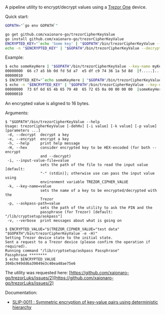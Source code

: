 A pipeline utility to encrypt/decrypt values using a [Trezor One](https://github.com/trezor/trezor-mcu) device.

Quick start:
```sh
GOPATH="`go env GOPATH`"

go get github.com/xaionaro-go/trezorCipherKeyValue
go install github.com/xaionaro-go/trezorCipherKeyValue
ENCRYPTED_KEY="`echo 'Some key' | "$GOPATH"/bin/trezorCipherKeyValue --encrypt`"
echo -n "$ENCRYPTED_KEY" | "$GOPATH"/bin/trezorCipherKeyValue --decrypt
```

Example:
```sh
$ echo someKeyHere | "$GOPATH"/bin/trezorCipherKeyValue --key-name myKey --encrypt | hexdump -C
00000000  66 c7 a5 bb 0d fd 5d a7  e5 df c9 74 36 1a 5d 8d  |f.....]....t6.].|
00000010
$ ENCRYPTED_KEY="`echo someKeyHere | "$GOPATH"/bin/trezorCipherKeyValue --key-name myKey --encrypt`"
$ echo -n "$ENCRYPTED_KEY" | "$GOPATH"/bin/trezorCipherKeyValue --key-name myKey --decrypt | hexdump -C
00000000  73 6f 6d 65 4b 65 79 48  65 72 65 0a 00 00 00 00  |someKeyHere.....|
00000010
```

An encrypted value is aligned to 16 bytes.

Arguments:
```
$ "$GOPATH"/bin/trezorCipherKeyValue --help
Usage: trezorCipherKeyValue [-dehHv] [-i value] [-k value] [-p value] [parameters ...]
 -d, --decrypt  decrypt a key
 -e, --encrypt  encrypt a key
 -h, --help     print help message
 -H, --hex      consider encrypted key to be HEX-encoded (for both --encrypt
                and --decrypt)
 -i, --input-value-file=value
                sets the path of the file to read the input value [default:
                "-" (stdin)]; otherwise use can pass the input value using
                environment variable TREZOR_CIPHER_VALUE
 -k, --key-name=value
                sets the name of a key to be encrypted/decrypted with the
                Trezor
 -p, --askpass-path=value
                sets the path of the utility to ask the PIN and the
                passphrase (for Trezor) [default: "/lib/cryptsetup/askpass"]
 -v, --verbose  print messages about what is going on
```

```
$ ENCRYPTED_VALUE="$(TREZOR_CIPHER_VALUE="test data" "$GOPATH"/bin/trezorCipherKeyValue -e -H)"
Setting Trezor device state to the initial state.
Sent a request to a Trezor device (please confirm the operation if required).
Running command "/lib/cryptsetup/askpass Passphrase"
Passphrase ********
$ echo $ENCRYPTED_VALUE
304bc949dd6a39049e3c40ea48ae75e6
```

The utility was requested here: [https://github.com/xaionaro-go/trezorLuks/issues/2](https://github.com/xaionaro-go/trezorLuks/issues/2)

Documentation:
* [SLIP-0011 : Symmetric encryption of key-value pairs using deterministic hierarchy](https://github.com/satoshilabs/slips/blob/master/slip-0011.md)

